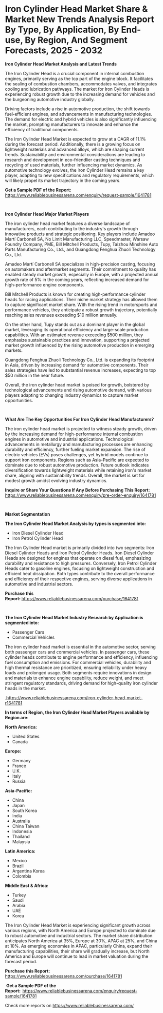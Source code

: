 <p><h1>Iron Cylinder Head Market Share & Market New Trends Analysis Report By Type, By Application, By End-use, By Region, And Segment Forecasts, 2025 - 2032</h1></p><p><strong>Iron Cylinder Head Market Analysis and Latest Trends</strong></p>
<p><p>The Iron Cylinder Head is a crucial component in internal combustion engines, primarily serving as the top part of the engine block. It facilitates the sealing of combustion chambers, accommodates valves, and integrates cooling and lubrication pathways. The market for Iron Cylinder Heads is experiencing robust growth due to the increasing demand for vehicles and the burgeoning automotive industry globally.</p><p>Driving factors include a rise in automotive production, the shift towards fuel-efficient engines, and advancements in manufacturing technologies. The demand for electric and hybrid vehicles is also significantly influencing the market, prompting manufacturers to innovate and enhance the efficiency of traditional components.</p><p>The Iron Cylinder Head Market is expected to grow at a CAGR of 11.1% during the forecast period. Additionally, there is a growing focus on lightweight materials and advanced alloys, which are shaping current trends. Sustainability and environmental considerations are leading to research and development in eco-friendlier casting techniques and recycling of used materials, further influencing market dynamics. As automotive technology evolves, the Iron Cylinder Head remains a key player, adapting to new specifications and regulatory requirements, which will likely propel its market trajectory in the coming years.</p></p>
<p><strong>Get a Sample PDF of the Report:&nbsp;</strong> <a href="https://www.reliablebusinessarena.com/enquiry/request-sample/1641781?utm_campaign=3558&utm_medium=2&utm_source=Github&utm_content=ia&utm_term=11042025&utm_id=iron-cylinder-head">https://www.reliablebusinessarena.com/enquiry/request-sample/1641781</a></p>
<p>&nbsp;</p>
<p><strong>Iron Cylinder Head Major Market Players</strong></p>
<p><p>The iron cylinder head market features a diverse landscape of manufacturers, each contributing to the industry's growth through innovative products and strategic positioning. Key players include Amadeo Martí Carbonell SA, No Limit Manufacturing LLC, Speedmaster, Warsaw Foundry Company, PME, Bill Mitchell Products, Tupy, Taizhou Minshine Auto Parts Manufacturing Co., Ltd., and Guangdong Fenghua Zhuoli Technology Co., Ltd.</p><p>Amadeo Martí Carbonell SA specializes in high-precision casting, focusing on automakers and aftermarket segments. Their commitment to quality has enabled steady market growth, especially in Europe, with a projected annual growth rate of 5% in the coming years, reflecting increased demand for high-performance engine components.</p><p>Bill Mitchell Products is known for creating high-performance cylinder heads for racing applications. Their niche market strategy has allowed them to capture significant market share. With the rising trend in motorsports and performance vehicles, they anticipate a robust growth trajectory, potentially reaching sales revenues exceeding $10 million annually.</p><p>On the other hand, Tupy stands out as a dominant player in the global market, leveraging its operational efficiency and large-scale production capabilities. With an estimated revenue exceeding $500 million, they emphasize sustainable practices and innovation, supporting a projected market growth influenced by the rising automotive production in emerging markets.</p><p>Guangdong Fenghua Zhuoli Technology Co., Ltd. is expanding its footprint in Asia, driven by increasing demand for automotive components. Their sales strategies have led to substantial revenue increases, expecting to top $50 million in the near future.</p><p>Overall, the iron cylinder head market is poised for growth, bolstered by technological advancements and rising automotive demand, with various players adapting to changing industry dynamics to capture market opportunities.</p></p>
<p>&nbsp;</p>
<p><strong>What Are The Key Opportunities For Iron Cylinder Head Manufacturers?</strong></p>
<p><p>The iron cylinder head market is projected to witness steady growth, driven by the increasing demand for high-performance internal combustion engines in automotive and industrial applications. Technological advancements in metallurgy and manufacturing processes are enhancing durability and efficiency, further fueling market expansion. The rise of electric vehicles (EVs) poses challenges, yet hybrid models continue to support iron components. Regions such as Asia-Pacific are expected to dominate due to robust automotive production. Future outlook indicates diversification towards lightweight materials while retaining iron's market share, aligning with sustainability trends. Overall, the market is set for modest growth amidst evolving industry dynamics.</p></p>
<p><strong>Inquire or Share Your Questions If Any Before Purchasing This Report:</strong> <a href="https://www.reliablebusinessarena.com/enquiry/pre-order-enquiry/1641781?utm_campaign=3558&utm_medium=2&utm_source=Github&utm_content=ia&utm_term=11042025&utm_id=iron-cylinder-head">https://www.reliablebusinessarena.com/enquiry/pre-order-enquiry/1641781</a></p>
<p>&nbsp;</p>
<p><strong>Market Segmentation</strong></p>
<p><strong>The Iron Cylinder Head Market Analysis by types is segmented into:</strong></p>
<p><ul><li>Iron Diesel Cylinder Head</li><li>Iron Petrol Cylinder Head</li></ul></p>
<p><p>The Iron Cylinder Head market is primarily divided into two segments: Iron Diesel Cylinder Heads and Iron Petrol Cylinder Heads. Iron Diesel Cylinder Heads are designed for engines that operate on diesel fuel, emphasizing durability and resistance to high pressures. Conversely, Iron Petrol Cylinder Heads cater to gasoline engines, focusing on lightweight construction and efficient heat dissipation. Both types contribute to the overall performance and efficiency of their respective engines, serving diverse applications in automotive and industrial sectors.</p></p>
<p><strong>Purchase this Report:&nbsp;</strong><a href="https://www.reliablebusinessarena.com/purchase/1641781?utm_campaign=3558&utm_medium=2&utm_source=Github&utm_content=ia&utm_term=11042025&utm_id=iron-cylinder-head">https://www.reliablebusinessarena.com/purchase/1641781</a></p>
<p>&nbsp;</p>
<p><strong>The Iron Cylinder Head Market Industry Research by Application is segmented into:</strong></p>
<p><ul><li>Passenger Cars</li><li>Commercial Vehicles</li></ul></p>
<p><p>The iron cylinder head market is essential in the automotive sector, serving both passenger cars and commercial vehicles. In passenger cars, these cylinder heads contribute to engine performance and efficiency, influencing fuel consumption and emissions. For commercial vehicles, durability and high thermal resistance are prioritized, ensuring reliability under heavy loads and prolonged usage. Both segments require innovations in design and materials to enhance engine capability, reduce weight, and meet stringent regulatory standards, driving demand for high-quality iron cylinder heads in the market.</p></p>
<p><a href="https://www.reliablebusinessarena.com/iron-cylinder-head-market-r1641781?utm_campaign=3558&utm_medium=2&utm_source=Github&utm_content=ia&utm_term=11042025&utm_id=iron-cylinder-head">&nbsp;https://www.reliablebusinessarena.com/iron-cylinder-head-market-r1641781</a></p>
<p><strong>In terms of Region, the Iron Cylinder Head Market Players available by Region are:</strong></p>
<p>
    <p> <strong> North America: </strong>
        <ul>
            <li>United States</li>
            <li>Canada</li>
        </ul>
        </p> 
    <p> <strong> Europe: </strong>
        <ul>
            <li>Germany</li>
            <li>France</li>
            <li>U.K.</li>
            <li>Italy</li>
            <li>Russia</li>
        </ul>
        </p> 
    <p> <strong> Asia-Pacific: </strong>
        <ul>
            <li>China</li>
            <li>Japan</li>
            <li>South Korea</li>
            <li>India</li>
            <li>Australia</li>
            <li>China Taiwan</li>
            <li>Indonesia</li>
            <li>Thailand</li>
            <li>Malaysia</li>
        </ul>
        </p> 
    <p> <strong> Latin America: </strong>
        <ul>
            <li>Mexico</li>
            <li>Brazil</li>
            <li>Argentina Korea</li>
            <li>Colombia</li>
        </ul>
        </p> 
    <p> <strong> Middle East & Africa: </strong>
        <ul>
            <li>Turkey</li>
            <li>Saudi</li>
            <li>Arabia</li>
            <li>UAE</li>
            <li>Korea</li>
        </ul>
    </p>
    </p>
<p><p>The Iron Cylinder Head Market is experiencing significant growth across various regions, with North America and Europe projected to dominate due to robust automotive and industrial sectors. The market share distribution anticipates North America at 35%, Europe at 30%, APAC at 25%, and China at 10%. As emerging economies in APAC, particularly China, expand their manufacturing capabilities, their share will gradually increase, but North America and Europe will continue to lead in market valuation during the forecast period.</p></p>
<p><strong>Purchase this Report: </strong><a href="https://www.reliablebusinessarena.com/purchase/1641781?utm_campaign=3558&utm_medium=2&utm_source=Github&utm_content=ia&utm_term=11042025&utm_id=iron-cylinder-head">https://www.reliablebusinessarena.com/purchase/1641781</a></p>
<p>&nbsp;<strong>Get a Sample PDF of the Report:&nbsp;&nbsp;</strong><a href="https://www.reliablebusinessarena.com/enquiry/request-sample/1641781?utm_campaign=3558&utm_medium=2&utm_source=Github&utm_content=ia&utm_term=11042025&utm_id=iron-cylinder-head">https://www.reliablebusinessarena.com/enquiry/request-sample/1641781</a></p>
<p><strong></strong></p>
<p>Check more reports on <a href="https://www.reliablebusinessarena.com/?utm_campaign=3558&utm_medium=2&utm_source=Github&utm_content=ia&utm_term=11042025&utm_id=iron-cylinder-head">https://www.reliablebusinessarena.com/</a></p>